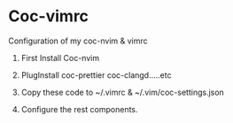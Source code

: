 # Coc-vimrc

Configuration of my coc-nvim &amp; vimrc

1. First Install Coc-nvim

2. PlugInstall coc-prettier coc-clangd.....etc

3. Copy these code to ~/.vimrc & ~/.vim/coc-settings.json
4. Configure the rest components.
